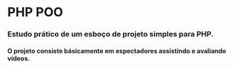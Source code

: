 # PHP POO

### Estudo prático de um esboço de projeto simples para PHP.
#### O projeto consiste básicamente em espectadores assistindo e avaliando vídeos.
